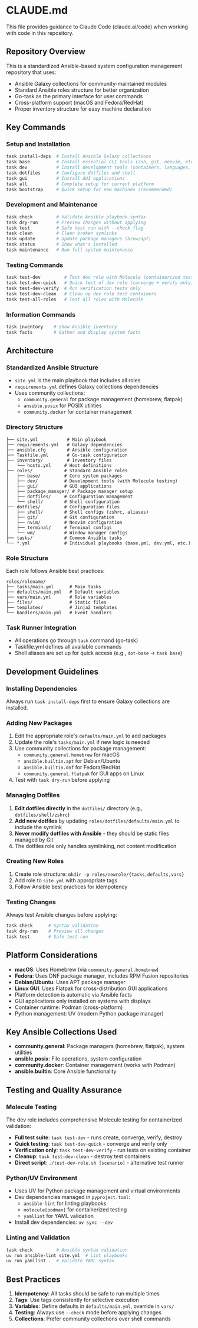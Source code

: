 # CLAUDE.md

This file provides guidance to Claude Code (claude.ai/code) when working with code in this repository.

## Repository Overview

This is a standardized Ansible-based system configuration management repository that uses:
- Ansible Galaxy collections for community-maintained modules
- Standard Ansible roles structure for better organization
- Go-task as the primary interface for user commands
- Cross-platform support (macOS and Fedora/RedHat)
- Proper inventory structure for easy machine declaration

## Key Commands

### Setup and Installation
```bash
task install-deps  # Install Ansible Galaxy collections
task base          # Install essential CLI tools (zsh, git, neovim, etc.)
task dev           # Install development tools (containers, languages, databases)
task dotfiles      # Configure dotfiles and shell
task gui           # Install GUI applications
task all           # Complete setup for current platform
task bootstrap     # Quick setup for new machines (recommended)
```

### Development and Maintenance
```bash
task check         # Validate Ansible playbook syntax
task dry-run       # Preview changes without applying
task test          # Safe test run with --check flag
task clean         # Clean broken symlinks
task update        # Update package managers (brew/apt)
task status        # Show what's installed
task maintenance   # Run full system maintenance
```

### Testing Commands
```bash
task test-dev         # Test dev role with Molecule (containerized testing)
task test-dev-quick   # Quick test of dev role (converge + verify only)
task test-dev-verify  # Run verification tests only
task test-dev-clean   # Clean up dev role test containers
task test-all-roles   # Test all roles with Molecule
```

### Information Commands
```bash
task inventory    # Show Ansible inventory
task facts        # Gather and display system facts
```

## Architecture

### Standardized Ansible Structure
- `site.yml` is the main playbook that includes all roles
- `requirements.yml` defines Galaxy collections dependencies
- Uses community collections:
  - `community.general` for package management (homebrew, flatpak)
  - `ansible.posix` for POSIX utilities
  - `community.docker` for container management

### Directory Structure
```
├── site.yml           # Main playbook
├── requirements.yml   # Galaxy dependencies
├── ansible.cfg        # Ansible configuration
├── Taskfile.yml       # Go-task configuration
├── inventory/         # Inventory files
│   └── hosts.yml     # Host definitions
├── roles/            # Standard Ansible roles
│   ├── base/         # Core system packages
│   ├── dev/          # Development tools (with Molecule testing)
│   ├── gui/          # GUI applications
│   ├── package_manager/ # Package manager setup
│   ├── dotfiles/     # Configuration management
│   └── shell/        # Shell configuration
├── dotfiles/         # Configuration files
│   ├── shell/        # Shell configs (zshrc, aliases)
│   ├── git/          # Git configuration
│   ├── nvim/         # Neovim configuration
│   ├── terminal/     # Terminal configs
│   └── wm/           # Window manager configs
├── tasks/            # Common Ansible tasks
└── *.yml             # Individual playbooks (base.yml, dev.yml, etc.)
```

### Role Structure
Each role follows Ansible best practices:
```
roles/rolename/
├── tasks/main.yml      # Main tasks
├── defaults/main.yml   # Default variables
├── vars/main.yml       # Role variables
├── files/              # Static files
├── templates/          # Jinja2 templates
└── handlers/main.yml   # Event handlers
```

### Task Runner Integration
- All operations go through `task` command (go-task)
- Taskfile.yml defines all available commands
- Shell aliases are set up for quick access (e.g., `dot-base` → `task base`)

## Development Guidelines

### Installing Dependencies
Always run `task install-deps` first to ensure Galaxy collections are installed.

### Adding New Packages
1. Edit the appropriate role's `defaults/main.yml` to add packages
2. Update the role's `tasks/main.yml` if new logic is needed
3. Use community collections for package management:
   - `community.general.homebrew` for macOS
   - `ansible.builtin.apt` for Debian/Ubuntu
   - `ansible.builtin.dnf` for Fedora/RedHat
   - `community.general.flatpak` for GUI apps on Linux
4. Test with `task dry-run` before applying

### Managing Dotfiles
1. **Edit dotfiles directly** in the `dotfiles/` directory (e.g., `dotfiles/shell/zshrc`)
2. **Add new dotfiles** by updating `roles/dotfiles/defaults/main.yml` to include the symlink
3. **Never modify dotfiles with Ansible** - they should be static files managed by Git
4. The dotfiles role only handles symlinking, not content modification

### Creating New Roles
1. Create role structure: `mkdir -p roles/newrole/{tasks,defaults,vars}`
2. Add role to `site.yml` with appropriate tags
3. Follow Ansible best practices for idempotency

### Testing Changes
Always test Ansible changes before applying:
```bash
task check      # Syntax validation
task dry-run    # Preview all changes
task test       # Safe test run
```

## Platform Considerations

- **macOS**: Uses Homebrew (via `community.general.homebrew`)
- **Fedora**: Uses DNF package manager, includes RPM Fusion repositories
- **Debian/Ubuntu**: Uses APT package manager
- **Linux GUI**: Uses Flatpak for cross-distribution GUI applications
- Platform detection is automatic via Ansible facts
- GUI applications only installed on systems with displays
- Container runtime: Podman (cross-platform)
- Python management: UV (modern Python package manager)

## Key Ansible Collections Used

- **community.general**: Package managers (homebrew, flatpak), system utilities
- **ansible.posix**: File operations, system configuration
- **community.docker**: Container management (works with Podman)
- **ansible.builtin**: Core Ansible functionality

## Testing and Quality Assurance

### Molecule Testing
The dev role includes comprehensive Molecule testing for containerized validation:
- **Full test suite**: `task test-dev` - runs create, converge, verify, destroy
- **Quick testing**: `task test-dev-quick` - converge and verify only
- **Verification only**: `task test-dev-verify` - run tests on existing container
- **Cleanup**: `task test-dev-clean` - destroy test containers
- **Direct script**: `./test-dev-role.sh [scenario]` - alternative test runner

### Python/UV Environment
- Uses UV for Python package management and virtual environments
- Dev dependencies managed in `pyproject.toml`:
  - `ansible-lint` for linting playbooks
  - `molecule[podman]` for containerized testing
  - `yamllint` for YAML validation
- Install dev dependencies: `uv sync --dev`

### Linting and Validation
```bash
task check         # Ansible syntax validation
uv run ansible-lint site.yml  # Lint playbooks
uv run yamllint .  # Validate YAML syntax
```

## Best Practices

1. **Idempotency**: All tasks should be safe to run multiple times
2. **Tags**: Use tags consistently for selective execution
3. **Variables**: Define defaults in `defaults/main.yml`, override in `vars/`
4. **Testing**: Always use `--check` mode before applying changes
5. **Collections**: Prefer community collections over shell commands